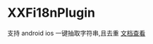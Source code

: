 # XXFi18nPlugin
支持 android ios 一键抽取字符串,且去重
[文档查看](https://blog.csdn.net/axuanqq/article/details/130823769?spm=1001.2014.3001.5502)